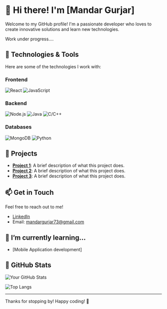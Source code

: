 # 👋 Hi there! I'm [Mandar Gurjar]

Welcome to my GitHub profile! I'm a passionate developer who loves to create innovative solutions and learn new technologies.

Work under progress....
## 🚀 Technologies & Tools

Here are some of the technologies I work with:

### Frontend

![React](https://img.shields.io/badge/React-61DAFB?style=flat&logo=react&logoColor=black)
![JavaScript](https://img.shields.io/badge/JavaScript-F7DF1E?style=flat&logo=javascript&logoColor=black)

### Backend

![Node.js](https://img.shields.io/badge/Node.js-339933?style=flat&logo=nodedotjs&logoColor=white)
![Java](https://img.shields.io/badge/Java-007396?style=flat&logo=java&logoColor=white)
![C/C++](https://img.shields.io/badge/C%2FC%2B%2B-00599C?style=flat&logo=c%2B%2B&logoColor=white)

### Databases

![MongoDB](https://img.shields.io/badge/MongoDB-47A248?style=flat&logo=mongodb&logoColor=white)
![Python](https://img.shields.io/badge/Python-3776AB?style=flat&logo=python&logoColor=white)

## 🌟 Projects

- **[Project 1](link-to-your-project)**: A brief description of what this project does.
- **[Project 2](link-to-your-project)**: A brief description of what this project does.
- **[Project 3](link-to-your-project)**: A brief description of what this project does.

## 📫 Get in Touch

Feel free to reach out to me!

- [LinkedIn](linkedin.com/in/mandar-gurjar-36a095259)
- Email: mandargurjar73@gmail.com

## 🌱 I’m currently learning...

- [Mobile Application development]

## 🔧 GitHub Stats

![Your GitHub Stats](https://github-readme-stats.vercel.app/api?username=Hackur45&show_icons=true&theme=radical)

![Top Langs](https://github-readme-stats.vercel.app/api/top-langs/?username=Hackur45&layout=compact&theme=radical)

---

Thanks for stopping by! Happy coding! 🎉
